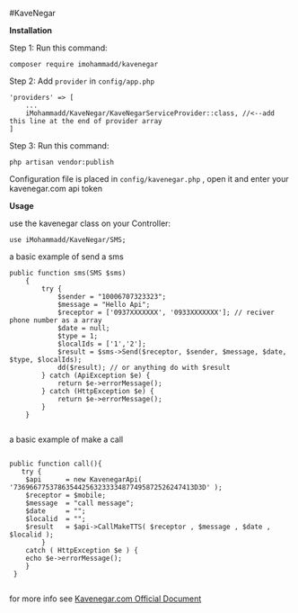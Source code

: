 #KaveNegar

**Installation**

Step 1:
Run this command:
```
composer require imohammadd/kavenegar
```
Step 2:
Add `provider` in `config/app.php`
```
'providers' => [
    ...
    iMohammadd/KaveNegar/KaveNegarServiceProvider::class, //<--add this line at the end of provider array
]
```

Step 3:
Run this command:
```
php artisan vendor:publish
```

Configuration file is placed in `config/kavenegar.php` , open it and enter your kavenegar.com api token






**Usage**


use the kavenegar class on your Controller:
```
use iMohammadd/KaveNegar/SMS;
```

a basic example of send a sms
```
public function sms(SMS $sms)
    {
        try {
            $sender = "10006707323323";
            $message = "Hello Api";
            $receptor = ['0937XXXXXXX', '0933XXXXXXX']; // reciver phone number as a array
            $date = null;
            $type = 1;
            $localIds = ['1','2'];
            $result = $sms->Send($receptor, $sender, $message, $date, $type, $localIds);
            dd($result); // or anything do with $result
        } catch (ApiException $e) {
            return $e->errorMessage();
        } catch (HttpException $e) {
            return $e->errorMessage();
        }
    }
    
```
a basic example of make a call
```
  
public function call(){
   try {
	$api      = new KavenegarApi( '736966775378635442563233334877495872526247413D3D' );
	$receptor = $mobile;
	$message  = "call message";
	$date     = "";
	$localid  = "";
	$result   = $api->CallMakeTTS( $receptor , $message , $date , $localid );    
        }
    catch ( HttpException $e ) {
	echo $e->errorMessage();
	}
 }
                
```

for more info see [Kavenegar.com Official Document](http://kavenegar.com/rest.html)
